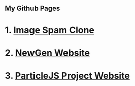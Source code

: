 ## My Github Pages

# 1. [Image Spam Clone](http://kumarmanish03.github.io/ImageSpam)
# 2. [NewGen Website](http://kumarmanish03.github.io/NewGen)
# 3. [ParticleJS Project Website](https://kumarmanish03.github.io/infinity-world/)
